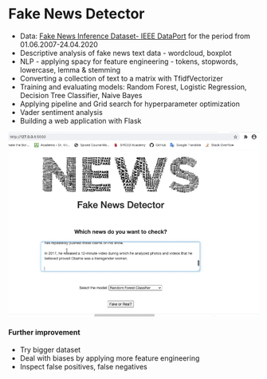 # Fake News Detector

* Data: [Fake News Inference Dataset- IEEE DataPort](https://ieee-dataport.org/open-access/fnid-fake-news-inference-dataset) for the period from 01.06.2007-24.04.2020
* Descriptive analysis of fake news text data - wordcloud, boxplot
* NLP - applying spacy for feature engineering - tokens, stopwords, lowercase, lemma & stemming
* Converting a collection of text to a matrix with TfidfVectorizer
* Training and evaluating models: Random Forest, Logistic Regression, Decision Tree Classifier, Naive Bayes 
* Applying pipeline and Grid search for hyperparameter optimization
* Vader sentiment analysis 
* Building a web application with Flask

![Alt Text](https://github.com/madinamarat/fake_news_detector/blob/master/data/fake_news_web.gif)

#### Further improvement
* Try bigger dataset 
* Deal with biases by applying more feature engineering
* Inspect false positives, false negatives

